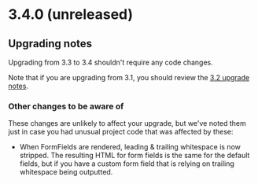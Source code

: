 # 3.4.0 (unreleased)

## Upgrading notes

Upgrading from 3.3 to 3.4 shouldn't require any code changes.

Note that if you are upgrading from 3.1, you should review the [3.2 upgrade notes](3.2.0).

### Other changes to be aware of

These changes are unlikely to affect your upgrade, but we've noted them just in case you had unusual project code that
was affected by these:

 * When FormFields are rendered, leading & trailing whitespace is now stripped. The resulting HTML for form fields is
   the same for the default fields, but if you have a custom form field that is relying on trailing whitespace being
   outputted.
